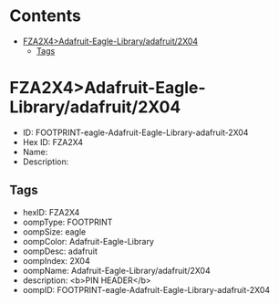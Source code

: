 



Contents
========

* [FZA2X4>Adafruit-Eagle-Library/adafruit/2X04](#fza2x4adafruit-eagle-libraryadafruit2x04)
	* [Tags](#tags)

# FZA2X4>Adafruit-Eagle-Library/adafruit/2X04

- ID: FOOTPRINT-eagle-Adafruit-Eagle-Library-adafruit-2X04
- Hex ID: FZA2X4
- Name: 
- Description: 

## Tags

- hexID: FZA2X4
- oompType: FOOTPRINT
- oompSize: eagle
- oompColor: Adafruit-Eagle-Library
- oompDesc: adafruit
- oompIndex: 2X04
- oompName: Adafruit-Eagle-Library/adafruit/2X04
- description: &lt;b&gt;PIN HEADER&lt;/b&gt;
- oompID: FOOTPRINT-eagle-Adafruit-Eagle-Library-adafruit-2X04
